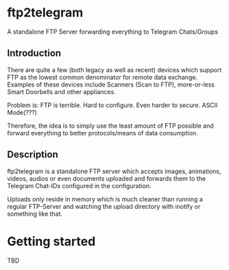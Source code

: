 # ftp2telegram

A standalone FTP Server forwarding everything to Telegram Chats/Groups

## Introduction

There are quite a few (both legacy as well as recent) devices which support FTP as the lowest common denominator for remote data exchange.
Examples of these devices include Scanners (Scan to FTP), more-or-less Smart Doorbells and other appliances.

Problem is: FTP is terrible. 
Hard to configure. Even harder to secure. ASCII Mode(???)

Therefore, the idea is to simply use the least amount of FTP possible and forward everything to better protocols/means of data consumption.

## Description

ftp2telegram is a standalone FTP server which accepts images, animations, videos, audios or even documents uploaded and forwards them to
the Telegram Chat-IDs configured in the configuration.

Uploads only reside in memory which is much cleaner than running a regular FTP-Server and watching the upload directory with inotify or something like that.

# Getting started

TBD
